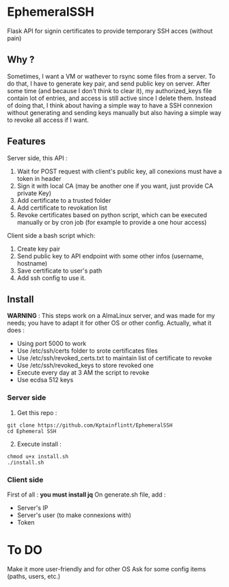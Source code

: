 # EphemeralSSH
Flask API for signin certificates to provide temporary SSH acces (without pain)

## Why ?
Sometimes, I want a VM or wathever to rsync some files from a server. To do that, I have to generate key pair, and send public key on server. After some time (and because I don't think to clear it), my authorized_keys file contain lot of entries, and access is still active since I delete them.
Instead of doing that, I think about having a simple way to have a SSH connexion without generating and sending keys manually but also having a simple way to revoke all access if I want.


## Features

Server side, this API : 
1. Wait for POST request with client's public key, all conexions must have a token in header
2. Sign it with local CA (may be another one if you want, just provide CA private Key)
3. Add certificate to a trusted folder
4. Add certificate to revokation list
5. Revoke certificates based on python script, which can be executed manually or by cron job (for example to provide a one hour access)

Client side a bash script which:
1. Create key pair
2. Send public key to API endpoint with some other infos (username, hostname)
3. Save certificate to user's path
4. Add ssh config to use it.

## Install
**WARNING** : This steps work on a AlmaLinux server, and was made for my needs; you have to adapt it for other OS or other config.
Actually, what it does : 
- Using port 5000 to work
- Use /etc/ssh/certs folder to srote certificates files
- Use /etc/ssh/revoked_certs.txt to maintain list of certificate to revoke
- Use /etc/ssh/revoked_keys to store revoked one
- Execute every day at 3 AM the script to revoke
- Use ecdsa 512 keys

### Server side

1. Get this repo : 
```
git clone https://github.com/Kptainflintt/EphemeralSSH
cd Ephemeral SSH
```
2. Execute install :
```
chmod u+x install.sh
./install.sh
```


### Client side

First of all : **you must install jq**
On generate.sh file, add : 
- Server's IP
- Server's user (to make connexions with)
- Token

# To DO

Make it more user-friendly and for other OS
Ask for some config items (paths, users, etc.)
